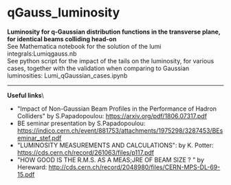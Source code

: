 # qGauss_luminosity
**Luminosity for q-Gaussian distribution functions in the transverse plane, for identical beams colliding head-on**\
See Mathematica notebook for the solution of the lumi integrals:Lumiqgauss.nb\
See python script for the impact of the tails on the luminosity, for various cases, together with the validation when comparing to Gaussian luminosities: Lumi_qGaussian_cases.ipynb
***
**Useful links**\
* "Impact of Non-Gaussian Beam Profiles in the Performance of Hadron Colliders" by S.Papadopoulou: https://arxiv.org/pdf/1806.07317.pdf 
* BE seminar presentation by S.Papadopoulou: https://indico.cern.ch/event/881753/attachments/1975298/3287453/BEseminar_stef.pdf 
* "LUMINOSITY MEASUREMENTS AND CALCULATIONS": by K. Potter: https://cds.cern.ch/record/261063/files/p117.pdf 
* "HOW GOOD IS THE R.M.S. AS A MEAS;JRE OF BEAM SIZE ? " by Hereward: http://cds.cern.ch/record/2048980/files/CERN-MPS-DL-69-15.pdf

